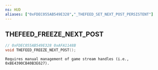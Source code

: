 ```yaml
---
ns: HUD
aliases: ["0xFDEC055AB549E328","_THEFEED_SET_NEXT_POST_PERSISTENT"]
---
```

## THEFEED_FREEZE_NEXT_POST

```c
// 0xFDEC055AB549E328 0xAFA1148B
void THEFEED_FREEZE_NEXT_POST();
```

```
Requires manual management of game stream handles (i.e., 0xBE4390CB40B3E627).
```

